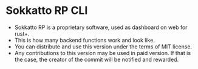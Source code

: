 # Sokkatto RP CLI

- Sokkatto RP is a proprietary software, used as dashboard on web for rust+.
- This is how many backend functions work and look like.
- You can distribute and use this version under the terms of MIT license.
- Any contributions to this version may be used in paid version. If that is the case, the creator of the commit will be notified and rewarded.
